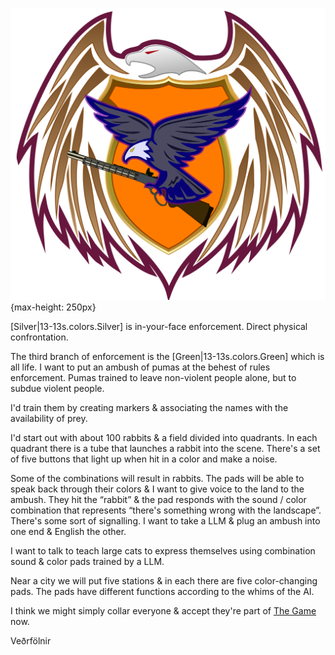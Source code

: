 ![Veðrfölnir](/assets/images/Veðrfölnir.svg){max-height: 250px}

[Silver|13-13s.colors.Silver] is in-your-face enforcement. Direct physical confrontation.

The third branch of enforcement is the [Green|13-13s.colors.Green] which is all life. I want to put an ambush of pumas at the behest of rules enforcement. Pumas trained to leave non-violent people alone, but to subdue violent people.

I'd train them by creating markers & associating the names with the availability of prey.

I'd start out with about 100 rabbits & a field divided into quadrants. In each quadrant there is a tube that launches a rabbit into the scene. There's a set of five buttons that light up when hit in a color and make a noise.

Some of the combinations will result in rabbits. The pads will be able to speak back through their colors & I want to give voice to the land to the ambush. They hit the “rabbit” & the pad responds with the sound / color combination that represents “there's something wrong with the landscape”. There's some sort of signalling. I want to take a LLM & plug an ambush into one end & English the other.

I want to talk to teach large cats to express themselves using combination sound & color pads trained by a LLM.

Near a city we will put five stations & in each there are five color-changing pads. The pads have different functions according to the whims of the AI.

I think we might simply collar everyone & accept they're part of [The Game]() now.

Veðrfölnir